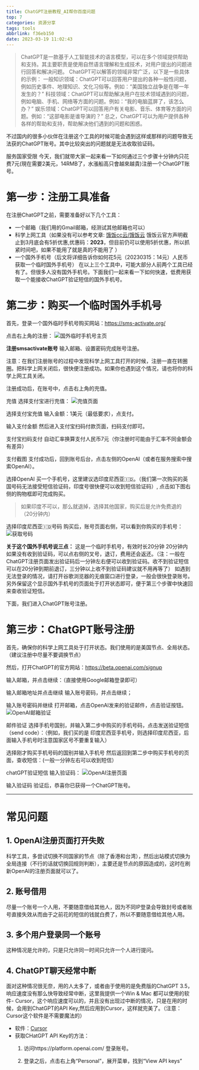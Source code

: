 ```yaml
---
title: ChatGPT注册教程_AI帮你百度问题
top: 7
categories: 资源分享
tags: tools
abbrlink: f36eb150
date: 2023-03-19 11:02:43
---
```


>ChatGPT是一款基于人工智能技术的语言模型，可以在多个领域提供帮助和支持。其主要职责是使用自然语言理解和生成技术，对用户提出的问题进行回答和解决问题。
ChatGPT可以解答的领域非常广泛，以下是一些具体的示例：
一般知识领域：ChatGPT可以回答用户提出的各种一般性问题，例如历史事件、地理知识、文化习俗等。例如：“美国独立战争是在哪一年发生的？”
科技领域：ChatGPT可以帮助解决用户在技术领域遇到的问题，例如电脑、手机、网络等方面的问题。例如：“我的电脑蓝屏了，该怎么办？”
娱乐领域：ChatGPT可以回答用户有关电影、音乐、体育等方面的问题。例如：“这部电影是谁导演的？”
总之，ChatGPT可以为用户提供各种各样的帮助和支持，帮助解决他们遇到的问题和困惑。

不过国内的很多小伙伴在注册这个工具的时候可能会遇到这样或那样的问题导致无法获的ChatGPT账号。其中比较突出的问题就是无法收取验证码。

服务国家受限
今天，我们就带大家一起来看一下如何通过三个步骤十分钟内只花费7元(現在需要2美元，14RMB了，水漲船高只會越來越貴)注册一个ChatGPT账号。

# 第一步：注册工具准备
在注册ChatGPT之前，需要准备好以下几个工具：

- 一个邮箱（我们用的Gmail邮箱，经测试其他邮箱也可以）
- 科学上网工具（如果没有可以参考文章: [饿饭cc云/饿饭云](https://efanccyun.org/aff.php?aff=6200) 饿饭云官方声明截止到3月底会有5折优惠,优惠码：**2023**，但目前仍可以使用5折优惠，所以抓紧时间吧，如果不能用了就是真的不能用了 ）
- 一个国外手机号（后文将详细告诉你如何花5元（20230315：14元）人民币获取一个临时国外手机号）
在以上三个工具中，可能大部分人前两个工具已经有了。但很多人没有国外手机号。下面我们一起来看一下如何快速，低费用获取一个能接收ChatGPT验证短信的国外手机号。

# 第二步：购买一个临时国外手机号
首先，登录一个国外临时手机号购买网站：<https://sms-activate.org/>

点击右上角的注册：
![国外临时手机号主页](https://s1.ax1x.com/2023/03/19/ppY3qZ6.png)


**注册smsactivate账号**
输入邮箱、设置密码完成账号注册。

注意：在我们注册账号的过程中发现科学上网工具打开的时候，注册一直在转圈圈。把科学上网关闭后，很快便注册成功。如果你也遇到这个情况，请也将你的科学上网工具关闭。

注册成功后，在账号中，点击右上角的充值。

充值
选择支付宝进行充值：
![充值页面](https://s1.ax1x.com/2023/03/19/ppY3Hqx.png)


选择支付宝充值
输入金额：1美元（最低要求），点支付。

输入支付金额
然后进入支付宝扫码付款页面，扫码支付即可。

支付宝扫码支付
自动汇率换算支付人民币7元（你注册时可能由于汇率不同金额会有差异）

支付截图
支付成功后，回到账号后台，点击左侧的OpenAI（或者在服务搜索中搜索OpenAI）。

选择OpenAI
买一个手机号，这里建议选印度尼西亚🇮🇩。（我们第一次购买的英国号码无法接受短信验证码，印度号很快便可以收到短信验证码）, 点击如下图右侧的购物框即可完成购买。
>如果印度不可以，那么就退掉，选择其他国家，购买后是允许免费退的（20分钟内）

选择印度尼西亚🇮🇩号码
购买后，账号页面右侧，可以看到你购买的手机号：
![获取号码](https://s1.ax1x.com/2023/03/19/ppY37s1.png)

**关于这个国外手机号说三点：**
这是一个临时手机号，有效时长20分钟
20分钟内如果没有收到验证码，可以点右侧的叉号，退订，费用还会返还。（注：一般在ChatGPT注册页面发出验证码后一分钟左右便可以收到验证码。收不到验证短信可以在20分钟到期前退订，三分钟以上收不到验证码建议就不用再等了）
如遇到无法登录的情况，请打开谷歌浏览器的无痕窗口进行登录，一般会很快登录账号。
另外保留这个显示国外手机号的页面处于打开状态即可，便于第三个步骤中快速回来查收验证短信。

下面，我们进入ChatGPT账号注册。

# 第三步：ChatGPT账号注册
首先，确保你的科学上网工具处于打开状态。我们使用的是美国节点、全局状态。（建议注册中尽量不要调换节点）

然后，打开ChatGPT的官方网站：<https://beta.openai.com/signup>

输入邮箱，并点击继续：（直接使用Google邮箱登录即可）

输入邮箱地址并点击继续
输入账号密码，并点击继续；


输入账号密码并继续
打开邮箱，点击OpenAI发来的验证邮件，点击验证按钮。
![OpenAI邮箱验证](https://s1.ax1x.com/2023/03/19/ppY3Iz9.png)

邮件验证
选择手机号国别，并输入第二步中购买的手机号码，点击发送验证短信（send code）：（例如，我们买的是 印度尼西亚手机号，则选择印度尼西亚，后面输入手机号时注意国家区号不要重复输入）

选择刚才购买手机号码的国别并输入手机号
然后返回到第二步中购买手机号的页面，查收短信：(一般一分钟左右可以收到短信）

chatGPT验证短信
输入验证码：
![OpenAI注册页面](https://s1.ax1x.com/2023/03/19/ppY3TMR.png)

输入验证码
验证后，恭喜你已获得一个ChatGPT账号。

------
# 常见问题
## 1. OpenAI注册页面打开失败
科学工具，多尝试切换不同国家的节点（除了香港和台湾），然后出站模式切换为全局连接（不行的话就切换回规则判断），主要还是节点的原因造成的，这时在刷新OpenAI的注册页面就可以了。
## 2. 账号借用
尽量一个账号一个人用，不要随意借给其他人，因为不同IP登录会导致封号或者账号直接失效从而由于之前花的短信的钱就白费了，所以不要随意借给其他人用。
## 3. 多个用户登录同一个账号
这种情况是允许的，只是只允许同一时间只允许一个人进行提问。
## 4. ChatGPT聊天经常中断
面对这种情况很无奈，用的人太多了，或者由于使用的是免费版的ChatGPT 3.5，响应速度没有那么快导致经常中断，这里我提供一个Win & Mac 都可以使用的软件- Cursor，这个响应速度可以的，并且没有出现过中断的情况，只是在用的时候，会用到ChatGPT的API Key,然后应用到Cursor，这样就完美了。（注意：Cursor这个软件是不需要魔法的）
- 软件：[Cursor](https://www.cursor.so/)
- 获取CHatGPT API Key的方法：
  1. 访问https://platform.openai.com/ 登录账号。

  2. 登录之后，点击右上角“Personal”，展开菜单，找到“View API keys”

